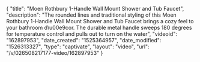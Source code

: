{
    "title": "Moen Rothbury 1-Handle Wall Mount Shower and Tub Faucet",
    "description": "The rounded lines and traditional styling of this Moen Rothbury 1-Handle Wall Mount Shower and Tub Faucet brings a cozy feel to your bathroom d\u00e9cor. The durable metal handle sweeps 180 degrees for temperature control and pulls out to turn on the water",
    "videoid": "162897953",
    "date_created": "1525364957",
    "date_modified": "1526313327",
    "type": "captivate",
    "layout": "video",
    "url": "\/v\/026508217177-video\/162897953"
}